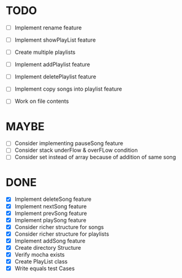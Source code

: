 # TODO
  - [ ] Implement rename feature
  - [ ] Implement showPlayList feature
  - [ ] Create multiple playlists 
  - [ ] Implement addPlaylist feature 
  - [ ] Implement deletePlaylist feature 
  - [ ] Implement copy songs into playlist feature
  - [ ] Work on file contents


# MAYBE
  - [ ] Consider implementing pauseSong feature
  - [ ] Consider stack underFlow & overFLow condition
  - [ ] Consider set instead of array because of addition of same song

# DONE
  - [x] Implement deleteSong feature
  - [x] Implement nextSong feature
  - [x] Implement prevSong feature
  - [x] Implement playSong feature
  - [x] Consider richer structure for songs
  - [x] Consider richer structure for playlists
  - [x] Implement addSong feature
  - [x] Create directory Structure
  - [x] Verify mocha exists
  - [x] Create PlayList class
  - [x] Write equals test Cases